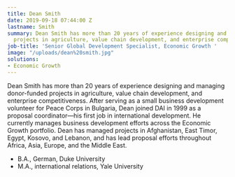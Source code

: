 ```yaml
---
title: Dean Smith
date: 2019-09-18 07:44:00 Z
lastname: Smith
summary: Dean Smith has more than 20 years of experience designing and managing donor-funded
  projects in agriculture, value chain development, and enterprise competitiveness.
job-title: 'Senior Global Development Specialist, Economic Growth '
image: "/uploads/dean%20smith.jpg"
solutions:
- Economic Growth
---
```


Dean Smith has more than 20 years of experience designing and managing donor-funded projects in agriculture, value chain development, and enterprise competitiveness. After serving as a small business development volunteer for Peace Corps in Bulgaria, Dean joined DAI in 1999 as a proposal coordinator—his first job in international development. He currently manages business development efforts across the Economic Growth portfolio. Dean has managed projects in Afghanistan, East Timor, Egypt, Kosovo, and Lebanon, and has lead proposal efforts throughout Africa, Asia, Europe, and the Middle East.

* B.A., German, Duke University
* M.A., international relations, Yale University